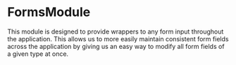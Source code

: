 # FormsModule

This module is designed to provide wrappers to any form input throughout the application. This allows us to more easily maintain consistent form fields across the application by giving us an easy way to modify all form fields of a given type at once.
